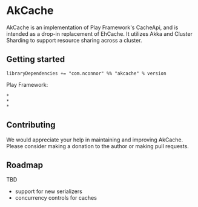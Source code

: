 # AkCache

AkCache is an implementation of Play Framework's CacheApi, and is intended as a drop-in replacement of EhCache. It utilizes Akka and Cluster Sharding to support
resource sharing across a cluster.

## Getting started

```
libraryDependencies += "com.nconnor" %% "akcache" % version
```

Play Framework:

    *
    *
    *
        
## Contributing

We would appreciate your help in maintaining and improving AkCache. Please consider making
a donation to the author or making pull requests.


## Roadmap

TBD

* support for new serializers
* concurrency controls for caches
